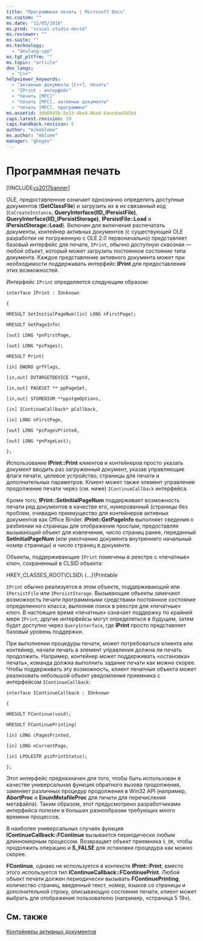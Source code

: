 ```yaml
---
title: "Программная печать | Microsoft Docs"
ms.custom: ""
ms.date: "12/05/2016"
ms.prod: "visual-studio-dev14"
ms.reviewer: ""
ms.suite: ""
ms.technology: 
  - "devlang-cpp"
ms.tgt_pltfrm: ""
ms.topic: "article"
dev_langs: 
  - "C++"
helpviewer_keywords: 
  - "активные документы [C++], печать"
  - "IPrint - интерфейс"
  - "печать [MFC]"
  - "печать [MFC], активные документы"
  - "печать [MFC], программно"
ms.assetid: 3db0945b-5e13-4be4-86a0-6aecdae565bd
caps.latest.revision: 10
caps.handback.revision: 6
author: "mikeblome"
ms.author: "mblome"
manager: "ghogen"
---
```

# Программная печать
[!INCLUDE[vs2017banner](../assembler/inline/includes/vs2017banner.md)]

OLE, предоставленное означает однозначно определить доступные документов \(**GetClassFile**\) и загрузить их в их связанный код \(`CoCreateInstance`, **QueryInterface\(IID\_IPersistFile\)**, **QueryInterface\(IID\_IPersistStorage\)**, **IPersistFile::Load** и **IPersistStorage::Load**\).  Включен для включения распечатать документы, контейнер активных документов \(с существующей OLE разработки не погруженную с OLE 2.0 первоначально\) представляет базовый интерфейс для печати, `IPrint`, обычно доступную сквозная — любой объект, который может загрузить постоянное состояние типа документа.  Каждое представление активного документа может при необходимости поддерживать интерфейс **IPrint**  для предоставления этих возможностей.  
  
 Интерфейс `IPrint` определяется следующим образом:  
  
 `interface IPrint : IUnknown`  
  
 `{`  
  
 `HRESULT SetInitialPageNum([in] LONG nFirstPage);`  
  
 `HRESULT GetPageInfo(`  
  
 `[out] LONG *pnFirstPage,`  
  
 `[out] LONG *pcPages);`  
  
 `HRESULT Print(`  
  
 `[in] DWORD grfFlags,`  
  
 `[in,out] DVTARGETDEVICE **pptd,`  
  
 `[in,out] PAGESET ** ppPageSet,`  
  
 `[in,out] STGMEDIUM **ppstgmOptions,`  
  
 `[in] IContinueCallback* pCallback,`  
  
 `[in] LONG nFirstPage,`  
  
 `[out] LONG *pcPagesPrinted,`  
  
 `[out] LONG *pnPageLast);`  
  
 `};`  
  
 Использование **IPrint::Print** клиентов и контейнеров просто указать документ вводить раз загруженный документ, указав управляющие флаги печати, целевое устройство, страницы для печати и дополнительных параметров.  Клиент может также элемент управления продолжение печати через \(см. ниже\) `IContinueCallback` интерфейса.  
  
 Кроме того, **IPrint::SetInitialPageNum** поддерживает возможность печати ряд документов в качестве его, нумерованный \(страницы без проблем, очевидно преимущество для контейнеров активных документов как Office Binder.  **IPrint::GetPageInfo** выполняет сведения о разбиении на страницы для отображения простым, предоставляя вызывающий объект для извлечения, число страниц ранее, переданный **SetInitialPageNum** \(или умолчанию документа внутреннего начальный номер страницы\) и число страниц в документе.  
  
 Объекты, поддерживающие `IPrint` помечены в реестре с «печатные» ключ, сохраненный в CLSID объекта:  
  
 HKEY\_CLASSES\_ROOT\\CLSID\\ {…}\\Printable  
  
 `IPrint` обычно реализуется в этом объекте, поддерживающий или `IPersistFile` или `IPersistStorage`.  Вызывающие объекты замечают возможность печати программными средствами постоянное состояние определенного класса, выполняя поиск в реестре для «печатные» ключ.  В настоящее время «печатные» означает поддержку по крайней мере `IPrint`; другие интерфейсы могут определяться в будущем, затем будет доступно через `QueryInterface`, где **IPrint**  просто представляет базовый уровень поддержки.  
  
 При выполнении процедуры печати, может потребоваться клиента или контейнер, начали печать в элемент управления должна ли печать продолжить.  Например, контейнер может поддерживать «остановка» печать», команда должна выполнить задание печати как можно скорее.  Чтобы поддерживать эту возможность, клиент печатные объекта может реализовать небольшой объект уведомления приемника с интерфейсом `IContinueCallback`:  
  
 `interface IContinueCallback : IUnknown`  
  
 `{`  
  
 `HRESULT FContinue(void);`  
  
 `HRESULT FContinuePrinting(`  
  
 `[in] LONG cPagesPrinted,`  
  
 `[in] LONG nCurrentPage,`  
  
 `[in] LPOLESTR pszPrintStatus);`  
  
 `};`  
  
 Этот интерфейс предназначен для того, чтобы быть использован в качестве универсальная функция обратного вызова продолжения, заменяет различных процедур продолжения в Win32 API \(например, **AbortProc** и **EnumMetafileProc** для печати для перечисления метафайла\).  Таким образом, этот предусмотрено разработчиками интерфейса полезен в больших разнообразии требующих много времени процессов.  
  
 В наиболее универсальных случаях функция **IContinueCallback::FContinue** вызывается периодически любым длинномерным процессом.  Возвращает объект приемника `S_OK`, чтобы продолжить операцию и **S\_FALSE** для остановки процедура как можно скорее.  
  
 **FContinue**, однако не используется в контексте **IPrint::Print**; вместо этого используется тип **IContinueCallback::FContinuePrint**.  Любой объект печати должен периодически вызывать **FContinuePrinting**, количество страниц, введенный текст, номер, языков со страницы и дополнительной строку, описывающую состояние печати, клиент может выбрать для отображения пользователю \(например, «страница 5 19»\).  
  
## См. также  
 [Контейнеры активных документов](../mfc/active-document-containers.md)